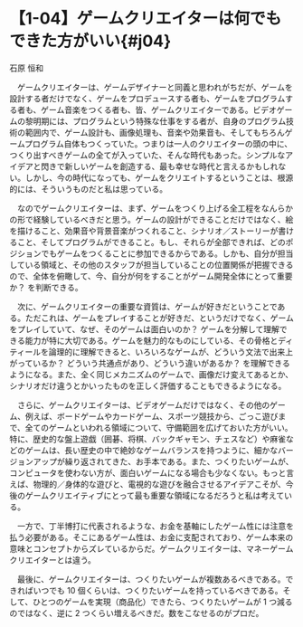 # 【1-04】ゲームクリエイターは何でもできた方がいい{#j04}

<div class="author">石原 恒和</div>

　ゲームクリエイターは、ゲームデザイナーと同義と思われがちだが、ゲームを設計する者だけでなく、ゲームをプロデュースする者も、ゲームをプログラムする者も、ゲーム音楽をつくる者も、皆、ゲームクリエイターである。ビデオゲームの黎明期には、プログラムという特殊な仕事をする者が、自身のプログラム技術の範囲内で、ゲーム設計も、画像処理も、音楽や効果音も、そしてもちろんゲームプログラム自体もつくっていた。つまりは一人のクリエイターの頭の中に、つくり出すべきゲームの全てが入っていた、そんな時代もあった。シンプルなアイデアと閃きで新しいゲームを創造する、最も幸せな時代と言えるかもしれない。しかし、今の時代になっても、ゲームをクリエイトするということは、根源的には、そういうものだと私は思っている。

　なのでゲームクリエイターは、まず、ゲームをつくり上げる全工程をなんらかの形で経験しているべきだと思う。ゲームの設計ができることだけではなく、絵を描けること、効果音や背景音楽がつくれること、シナリオ／ストーリーが書けること、そしてプログラムができること。もし、それらが全部できれば、どのポジションでもゲームをつくることに参加できるからである。しかも、自分が担当している領域と、その他のスタッフが担当していることの位置関係が把握できるので、全体を俯瞰して、今、自分が何をすることがゲーム開発全体にとって重要か？ を判断できる。

　次に、ゲームクリエイターの重要な資質は、ゲームが好きだということである。ただこれは、ゲームをプレイすることが好きだ、というだけでなく、ゲームをプレイしていて、なぜ、そのゲームは面白いのか？ ゲームを分解して理解できる能力が特に大切である。ゲームを魅力的なものにしている、その骨格とディティールを論理的に理解できると、いろいろなゲームが、どういう文法で出来上がっているか？ どういう共通点があり、どういう違いがあるか？ を理解できるようになる。また、全く同じメカニズムのゲームで、画像だけ変えてあるとか、シナリオだけ違うとかいったものを正しく評価することもできるようになる。

　さらに、ゲームクリエイターは、ビデオゲームだけではなく、その他のゲーム、例えば、ボードゲームやカードゲーム、スポーツ競技から、ごっこ遊びまで、全てのゲームといわれる領域について、守備範囲を広げておいた方がいい。特に、歴史的な盤上遊戯（囲碁、将棋、バックギャモン、チェスなど）や麻雀などのゲームは、長い歴史の中で絶妙なゲームバランスを持つように、細かなバージョンアップが繰り返されてきた、お手本である。また、つくりたいゲームが、コンピュータを使わない方が、面白いゲームになる場合も少なくない。もっと言えば、物理的／身体的な遊びと、電視的な遊びを融合させるアイデアこそが、今後のゲームクリエイティブにとって最も重要な領域になるだろうと私は考えている。

　一方で、丁半博打に代表されるような、お金を基軸にしたゲーム性には注意を払う必要がある。そこにあるゲーム性は、お金に支配されており、ゲーム本来の意味とコンセプトからズレているからだ。ゲームクリエイターは、マネーゲームクリエイターとは違う。

　最後に、ゲームクリエイターは、つくりたいゲームが複数あるべきである。できればいつでも 10 個くらいは、つくりたいゲームを持っているべきである。そして、ひとつのゲームを実現（商品化）できたら、つくりたいゲームが 1 つ減るのではなく、逆に 2 つくらい増えるべきだ。数をこなせるのがプロだ。
